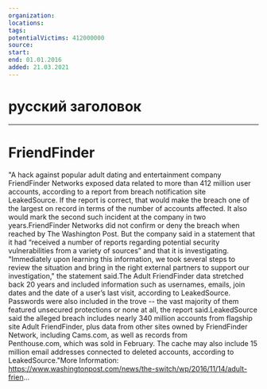 ```yaml
---
organization: 
locations: 
tags: 
potentialVictims: 412000000
source: 
start: 
end: 01.01.2016
added: 21.03.2021
---
```


# русский заголовок

---

# FriendFinder

"A hack against popular adult dating and entertainment company FriendFinder Networks exposed data related to more than 412 million user accounts, according to a report from breach notification site LeakedSource. If the report is correct, that would make the breach one of the largest on record in terms of the number of accounts affected. It also would mark the second such incident at the company in two years.FriendFinder Networks did not confirm or deny the breach when reached by The Washington Post. But the company said in a statement that it had “received a number of reports regarding potential security vulnerabilities from a variety of sources” and that it is investigating. "Immediately upon learning this information, we took several steps to review the situation and bring in the right external partners to support our investigation," the statement said.The Adult FriendFinder data stretched back 20 years and included information such as usernames, emails, join dates and the date of a user’s last visit, according to LeakedSource. Passwords were also included in the trove -- the vast majority of them featured unsecured protections or none at all, the report said.LeakedSource said the alleged breach includes nearly 340 million accounts from flagship site Adult FriendFinder, plus data from other sites owned by FriendFinder Network, including Cams.com, as well as records from Penthouse.com, which was sold in February. The cache may also include 15 million email addresses connected to deleted accounts, according to LeakedSource."More Information: https://www.washingtonpost.com/news/the-switch/wp/2016/11/14/adult-frien...
